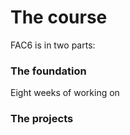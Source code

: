 # The course

FAC6 is in two parts:

### The foundation
Eight weeks of working on 


### The projects
